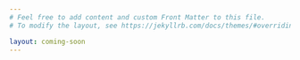 ```yaml
---
# Feel free to add content and custom Front Matter to this file.
# To modify the layout, see https://jekyllrb.com/docs/themes/#overriding-theme-defaults

layout: coming-soon
---
```

